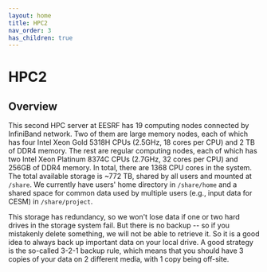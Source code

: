 ```yaml
---
layout: home
title: HPC2
nav_order: 3
has_children: true
---
```


# HPC2

## Overview
This second HPC server at EESRF has 19 computing nodes connected by InfiniBand network. Two of them are large memory nodes, each of which has four Intel Xeon Gold 5318H CPUs (2.5GHz, 18 cores per CPU) and 2 TB of DDR4 memory. The rest are regular computing nodes, each of which has two Intel Xeon Platinum 8374C CPUs (2.7GHz, 32 cores per CPU) and 256GB of DDR4 memory. In total, there are 1368 CPU cores in the system. The total available storage is ~772 TB, shared by all users and mounted at `/share`. We currently have users' home directory in `/share/home` and a shared space for common data used by multiple users (e.g., input data for CESM) in `/share/project`.

This storage has redundancy, so we won't lose data if one or two hard drives in the storage system fail. But there is no backup -- so if you mistakenly delete something, we will not be able to retrieve it. So it is a good idea to always back up important data on your local drive. A good strategy is the so-called 3-2-1 backup rule, which means that you should have 3 copies of your data on 2 different media, with 1 copy being off-site.
